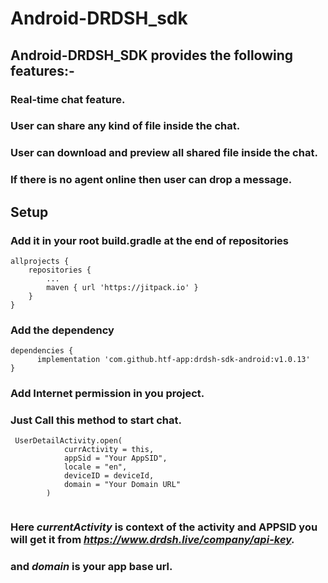 # Android-DRDSH_sdk
## Android-DRDSH_SDK provides the following features:-


### Real-time chat feature.
### User can share any kind of file inside the chat.
### User can download and preview all shared file inside the chat.
### If there is no agent online then user can drop a message.

## Setup
### Add it in your root build.gradle at the end of repositories
```
allprojects {
	repositories {
		...
		maven { url 'https://jitpack.io' }
	}
}
```

###  Add the dependency
```
dependencies {
      implementation 'com.github.htf-app:drdsh-sdk-android:v1.0.13'
}
```

### Add Internet permission in you project.
### Just Call this method to start chat.

```
 UserDetailActivity.open(
            currActivity = this,
            appSid = "Your AppSID",
            locale = "en",
            deviceID = deviceId,
            domain = "Your Domain URL"
        )
        
```
       
### Here *currentActivity* is context of the activity and APPSID you will get it from *https://www.drdsh.live/company/api-key.* 
### and *domain* is your app base url.


